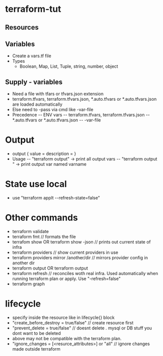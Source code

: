# terraform-tut

## Resources

## Variables
  - Create a vars.tf file 
  - Types
    - Boolean, Map, List, Tuple, string, number, object

## Supply - variables
- Need a file with tfars or tfvars.json extension
- terraform.tfvars, terraform.tfvars.json, *.auto.tfvars or *.auto.tfvars.json are loaded automatically
- Else need to -pass via cmd like -var-file
- Precedence 
-- ENV vars
-- terraform.tfvars, terraform.tfvars.json
--  *.auto.tfvars or *.auto.tfvars.json
-- -var-file

# Output
- output <name> {
  value = <reference expression>
  description = <optional description>
}
- Usage 
-- "terraform output" -> print all output vars 
-- "terraform output <varname>" -> print output var named varname


# State use local
- use "terraform applt --refresh-state=false"

# Other commands
- terraform validate
- terraform fmt    // formats the file
- terrafom show OR terraform show -json   // prints out current state of infra
- terraform providers // show current providers in use
- terraform providers mirror /another/dir   // mirrors provider config in another dir
- terraform output OR terraform output <varname>
- terraform refresh // reconciles woth real infra. Used automatically when running terraform plan or apply. Use "-refresh=false"
- terraform graph

# lifecycle
- specify inside the resource like in lifecycle{} block
- "create_before_destroy = true/false" // create resource first
- "prevent_delete = true/false" // doesnt delete . mysql or DB stuff you dont want to be deleted
- above may not be compatible with the terraform plan.
- "ignore_changes = [<resurce_attributes>]  or "all" // ignore changes made outside terraform


